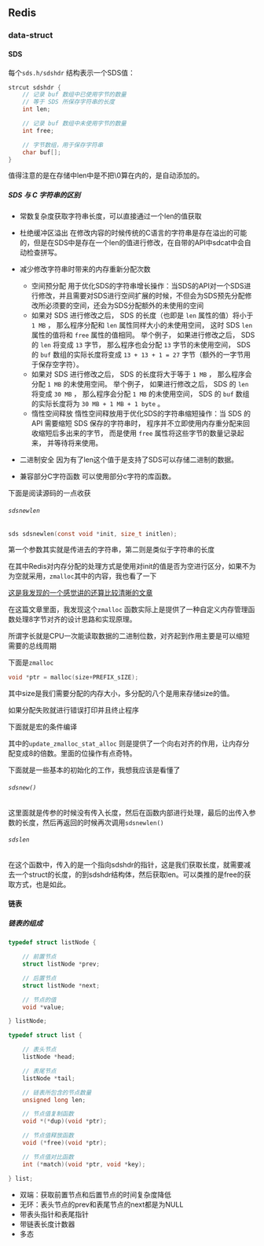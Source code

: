 ## Redis
### data-struct
#### SDS

每个`sds.h/sdshdr` 结构表示一个SDS值：

```c
strcut sdshdr {
    // 记录 buf 数组中已使用字节的数量
    // 等于 SDS 所保存字符串的长度
    int len;

    // 记录 buf 数组中未使用字节的数量
    int free;

    // 字节数组，用于保存字符串
    char buf[];
}
```

值得注意的是在存储中len中是不把\0算在内的，是自动添加的。

##### SDS 与 C 字符串的区别

* 常数复杂度获取字符串长度，可以直接通过一个len的值获取

* 杜绝缓冲区溢出  在修改内容的时候传统的C语言的字符串是存在溢出的可能的，但是在SDS中是存在一个len的值进行修改，在自带的API中sdcat中会自动检查拼写。
* 减少修改字符串时带来的内存重新分配次数   
  *  空间预分配 用于优化SDS的字符串增长操作：当SDS的API对一个SDS进行修改，并且需要对SDS进行空间扩展的时候，不但会为SDS预先分配修改所必须要的空间，还会为SDS分配额外的未使用的空间 
    * 如果对 SDS 进行修改之后， SDS 的长度（也即是 `len` 属性的值）将小于 `1 MB` ， 那么程序分配和 `len` 属性同样大小的未使用空间， 这时 SDS `len` 属性的值将和 `free` 属性的值相同。 举个例子， 如果进行修改之后， SDS 的 `len` 将变成 `13` 字节， 那么程序也会分配 `13` 字节的未使用空间， SDS 的 `buf` 数组的实际长度将变成 `13 + 13 + 1 = 27` 字节（额外的一字节用于保存空字符）。
    * 如果对 SDS 进行修改之后， SDS 的长度将大于等于 `1 MB` ， 那么程序会分配 `1 MB` 的未使用空间。 举个例子， 如果进行修改之后， SDS 的 `len` 将变成 `30 MB` ， 那么程序会分配 `1 MB` 的未使用空间， SDS 的 `buf` 数组的实际长度将为 `30 MB + 1 MB + 1 byte` 。
  * 惰性空间释放 惰性空间释放用于优化SDS的字符串缩短操作：当 SDS 的 API 需要缩短 SDS 保存的字符串时， 程序并不立即使用内存重分配来回收缩短后多出来的字节， 而是使用 `free` 属性将这些字节的数量记录起来， 并等待将来使用。
* 二进制安全 因为有了len这个值于是支持了SDS可以存储二进制的数据。
* 兼容部分C字符函数 可以使用部分c字符的库函数。

下面是阅读源码的一点收获

###### `sdsnewlen`

```c
sds sdsnewlen(const void *init, size_t initlen);
```

第一个参数其实就是传进去的字符串，第二则是类似于字符串的长度

在其中Redis对内存分配的处理方式是使用对init的值是否为空进行区分，如果不为为空就采用，`zmalloc`其中的内容，我也看了一下

[这是我发现的一个感觉讲的还算比较清晰的文章](https://blog.csdn.net/guodongxiaren/article/details/44747719)

在这篇文章里面，我发现这个`zmalloc` 函数实际上是提供了一种自定义内存管理函数处理8字节对齐的设计思路和实现原理。

所谓字长就是CPU一次能读取数据的二进制位数，对齐起到作用主要是可以缩短需要的总线周期

下面是`zmalloc`

```c
void *ptr = malloc(size+PREFIX_sIZE);
```

其中size是我们需要分配的内存大小，多分配的八个是用来存储size的值。

如果分配失败就进行错误打印并且终止程序

下面就是宏的条件编译

其中的`update_zmalloc_stat_alloc` 则是提供了一个向右对齐的作用，让内存分配变成8的倍数。里面的位操作有点奇特。

下面就是一些基本的初始化的工作，我想我应该是看懂了

###### `sdsnew()`

这里面就是传参的时候没有传入长度，然后在函数内部进行处理，最后的出传入参数的长度，然后再返回的时候再次调用`sdsnewlen()`

###### `sdslen`

在这个函数中，传入的是一个指向sdshdr的指针，这是我们获取长度，就需要减去一个struct的长度，的到sdshdr结构体，然后获取len。可以类推的是free的获取方式，也是如此。

#### 链表

##### 链表的组成

```c
typedef struct listNode {

    // 前置节点
    struct listNode *prev;

    // 后置节点
    struct listNode *next;

    // 节点的值
    void *value;

} listNode;

typedef struct list {

    // 表头节点
    listNode *head;

    // 表尾节点
    listNode *tail;

    // 链表所包含的节点数量
    unsigned long len;

    // 节点值复制函数
    void *(*dup)(void *ptr);

    // 节点值释放函数
    void (*free)(void *ptr);

    // 节点值对比函数
    int (*match)(void *ptr, void *key);

} list;
```

* 双端：获取前置节点和后置节点的时间复杂度降低
* 无环：表头节点的prev和表尾节点的next都是为NULL
* 带表头指针和表尾指针
* 带链表长度计数器
* 多态

